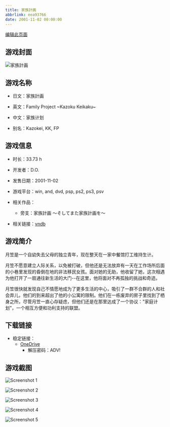 ```yaml
---
title: 家族計画
abbrlink: eea93766
date: 2001-11-02 00:00:00
---
```

[编辑此页面](https://github.com/ACG-3/ADV3-source/blob/main/source/_posts/games/%E5%AE%B6%E6%97%8F%E8%A8%88%E7%94%BB.md)

## 游戏封面

![家族計画](https://pan.timero.xyz/d/onedrive/img_lib_001/%E5%AE%B6%E6%97%8F%E8%A8%88%E7%94%BB_cover.avif)


## 游戏名称

- 日文：家族計画
- 英文：Family Project ~Kazoku Keikaku~
- 中文：家族计划

- 别名：Kazokei, KK, FP


## 游戏信息

- 时长：33.73 h
- 开发者：D.O.
- 发售日期：2001-11-02
- 游戏平台：win, and, dvd, psp, ps2, ps3, psv
- 相关作品：
   - 旁支：家族計画 〜そしてまた家族計画を〜

- 相关链接：[vndb](https://vndb.org/v155)


## 游戏简介

月笠是一个自幼失去父母的独立青年，现在整天在一家中餐馆打工维持生计。

月笠不愿意建立人际关系，以免被打破，但他还是无法放弃有一天在工作场所后面的小巷里发现的昏倒在地的非法移民女孩。面对她的无助，他收留了她，这次相遇为他打开了一扇通往新生活的大门--在这里，他将面对不再孤独的挑战和奇迹。

月笠很快就发现自己不情愿地成为了更多生活的中心，吸引了一群不合群的人和社会弃儿，他们的到来超出了他的小公寓的限制。他们在一栋废弃的房子里找到了栖身之所，尽管月笠一直心存疑虑，但他们还是在那里达成了一个协议："家庭计划"，一个相互方便和功利支持的联盟。




## 下载链接

- 稳定链接：
    - [OneDrive](https://pan.timero.xyz/onedrive/adv_lib_001/%E5%AE%B6%E6%97%8F%E8%A8%88%E7%94%BB)
        - 解压密码：ADV!



## 游戏截图


![Screenshot 1](https://pan.timero.xyz/d/onedrive/img_lib_001/%E5%AE%B6%E6%97%8F%E8%A8%88%E7%94%BB_Screenshot_1.avif)

![Screenshot 2](https://pan.timero.xyz/d/onedrive/img_lib_001/%E5%AE%B6%E6%97%8F%E8%A8%88%E7%94%BB_Screenshot_2.avif)

![Screenshot 3](https://pan.timero.xyz/d/onedrive/img_lib_001/%E5%AE%B6%E6%97%8F%E8%A8%88%E7%94%BB_Screenshot_3.avif)

![Screenshot 4](https://pan.timero.xyz/d/onedrive/img_lib_001/%E5%AE%B6%E6%97%8F%E8%A8%88%E7%94%BB_Screenshot_4.avif)

![Screenshot 5](https://pan.timero.xyz/d/onedrive/img_lib_001/%E5%AE%B6%E6%97%8F%E8%A8%88%E7%94%BB_Screenshot_5.avif)


